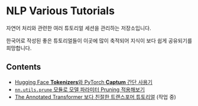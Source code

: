 # NLP Various Tutorials

자연어 처리와 관련한 여러 튜토리얼 세션을 관리하는 저장소입니다.

한국어로 작성된 좋은 튜토리얼들이 이곳에 많이 축적되어 지식이 보다 쉽게 공유되기를 희망합니다.


## Contents

- [Hugging Face **Tokenizers**와 PyTorch **Captum** 간단 사용기](tokenizers-captum.ipynb)
- [`nn.utils.prune` 모듈로 모델 파라미터 Pruning 적용해보기](pruning-attention.ipynb)
- [The Annotated Transformer 보다 친절한 트랜스포머 튜토리얼](transformer-aihub.ipynb) (작업 중)